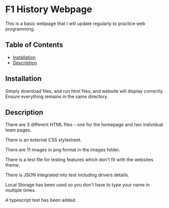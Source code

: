 # F1 History Webpage

This is a basic webpage that I will update regularly to practice web programming.

## Table of Contents
- [Installation](#installation)
- [Description](#description)

## Installation
Simply download files, and run html files, and website will display correctly. Ensure everything remains in the same directory.

## Description
There are 3 different HTML files - one for the homepage and two individual team pages.

There is an external CSS stylesheet.

There are 11 images in png format in the images folder.

There is a test file for testing features which don't fit with the websites theme.

There is JSON integrated into test including drivers details.

Local Storage has been used so you don't have to type your name in multiple times.

A typescript test has been added.

